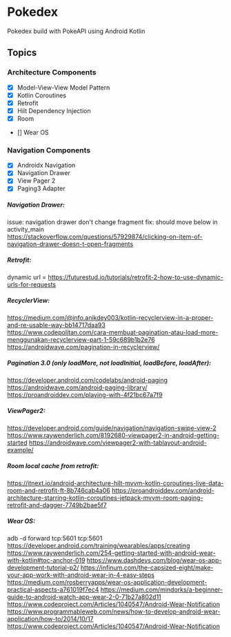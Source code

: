 # Pokedex
 Pokedex build with PokeAPI using Android Kotlin

## Topics
### Architecture Components
- [x] Model-View-View Model Pattern
- [x] Kotlin Coroutines
- [x] Retrofit
- [x] Hilt Dependency Injection
- [x] Room
- [] Wear OS

### Navigation Components
- [x] Androidx Navigation
- [x] Navigation Drawer
- [x] View Pager 2
- [x] Paging3 Adapter

##### Navigation Drawer:
issue: navigation drawer don't change fragment
fix: should move <NavigationView> below <include> in activity_main  
https://stackoverflow.com/questions/57929874/clicking-on-item-of-navigation-drawer-doesn-t-open-fragments  

##### Retrofit:
dynamic url = https://futurestud.io/tutorials/retrofit-2-how-to-use-dynamic-urls-for-requests  

##### RecyclerView:
https://medium.com/@info.anikdey003/kotlin-recyclerview-in-a-proper-and-re-usable-way-bb14717daa93  
https://www.codepolitan.com/cara-membuat-pagination-atau-load-more-menggunakan-recyclerview-part-1-59c689b1b2e76  
https://androidwave.com/pagination-in-recyclerview/  

##### Pagination 3.0 (only loadMore, not loadInitial, loadBefore, loadAfter):  
https://developer.android.com/codelabs/android-paging
https://androidwave.com/android-paging-library/
https://proandroiddev.com/playing-with-4f21bc67a7f9

##### ViewPager2:
https://developer.android.com/guide/navigation/navigation-swipe-view-2
https://www.raywenderlich.com/8192680-viewpager2-in-android-getting-started
https://androidwave.com/viewpager2-with-tablayout-android-example/

##### Room local cache from retrofit:
https://itnext.io/android-architecture-hilt-mvvm-kotlin-coroutines-live-data-room-and-retrofit-ft-8b746cab4a06
https://proandroiddev.com/android-architecture-starring-kotlin-coroutines-jetpack-mvvm-room-paging-retrofit-and-dagger-7749b2bae5f7

##### Wear OS:
adb -d forward tcp:5601 tcp:5601
https://developer.android.com/training/wearables/apps/creating
https://www.raywenderlich.com/254-getting-started-with-android-wear-with-kotlin#toc-anchor-019
https://www.dashdevs.com/blog/wear-os-app-development-tutorial-p2/
https://infinum.com/the-capsized-eight/make-your-app-work-with-android-wear-in-4-easy-steps
https://medium.com/rosberryapps/wear-os-application-development-practical-aspects-a761019f7ec4
https://medium.com/mindorks/a-beginner-guide-to-android-watch-app-wear-2-0-71b27a802d11
https://www.codeproject.com/Articles/1040547/Android-Wear-Notification
https://www.programmableweb.com/news/how-to-develop-android-wear-application/how-to/2014/10/17
https://www.codeproject.com/Articles/1040547/Android-Wear-Notification